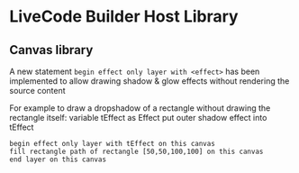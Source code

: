 # LiveCode Builder Host Library
## Canvas library

A new statement `begin effect only layer with <effect>` has been implemented to
allow drawing shadow & glow effects without rendering the source content

For example to draw a dropshadow of a rectangle without drawing the rectangle itself:
	variable tEffect as Effect
	put outer shadow effect into tEffect

	begin effect only layer with tEffect on this canvas
	fill rectangle path of rectangle [50,50,100,100] on this canvas
	end layer on this canvas
